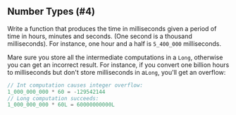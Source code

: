 ## Number Types (#4)

Write a function that produces the time in milliseconds given a period of time
in hours, minutes and seconds. (One second is a thousand milliseconds). For
instance, one hour and a half is `5_400_000` milliseconds.

<div class="hint">

Mare sure you store all the intermediate computations in a `Long`,
otherwise you can get an incorrect result. For instance, if you convert one
billion hours to milliseconds but don't store milliseconds in a`Long`, you'll
get an overflow:

```kotlin
// Int computation causes integer overflow:
1_000_000_000 * 60 = -129542144
// Long computation succeeds:
1_000_000_000 * 60L = 60000000000L
```

</div>